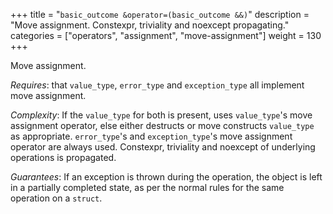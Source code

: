 +++
title = "`basic_outcome &operator=(basic_outcome &&)`"
description = "Move assignment. Constexpr, triviality and noexcept propagating."
categories = ["operators", "assignment", "move-assignment"]
weight = 130
+++

Move assignment.

*Requires*: that `value_type`, `error_type` and `exception_type` all implement move assignment.

*Complexity*: If the `value_type` for both is present, uses `value_type`'s move assignment operator, else either destructs or move constructs `value_type` as appropriate. `error_type`'s and `exception_type`'s move assignment operator are always used. Constexpr, triviality and noexcept of underlying operations is propagated.

*Guarantees*: If an exception is thrown during the operation, the object is left in a partially completed state, as per the normal rules for the same operation on a `struct`.
